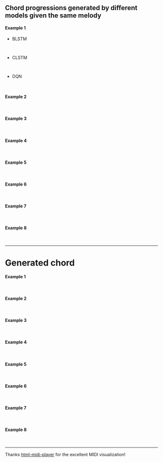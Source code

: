 
## Chord progressions generated by different models given the same melody

#### Example 1


- BLSTM<br>
<div>
<midi-visualizer type="piano-roll" id="myVisualizer1" src="https://tayjsl97.github.io/demos/tmm_music/m0.mid"></midi-visualizer>
<midi-player src="https://tayjsl97.github.io/demos/tmm_music/m0.mid" sound-font visualizer="#myVisualizer1" id="myPlayer1">
</midi-player>
</div>
<br>

- CLSTM<br>
<div>
<midi-visualizer type="piano-roll" id="mainVisualizer" src="https://tayjsl97.github.io/demos/tmm_music/m0.mid"></midi-visualizer>
<midi-player src="https://tayjsl97.github.io/demos/tmm_music/m0.mid" sound-font visualizer="#mainVisualizer" id="mainPlayer">
</midi-player>
</div>
<br>

- DQN<br>
<div>
<midi-visualizer type="piano-roll" id="mainVisualizer" src="https://tayjsl97.github.io/demos/tmm_music/m0.mid"></midi-visualizer>
<midi-player src="https://tayjsl97.github.io/demos/tmm_music/m0.mid" sound-font visualizer="#mainVisualizer" id="mainPlayer">
</midi-player>
</div>
<br>

#### Example 2

<div>
<midi-visualizer type="piano-roll" id="mainVisualizer1" src="https://tayjsl97.github.io/demos/tmm_music/m1.mid"></midi-visualizer>
<midi-player src="https://tayjsl97.github.io/demos/tmm_music/m1.mid" sound-font visualizer="#mainVisualizer1" id="mainPlayer">
</midi-player>
</div>
<br>



#### Example 3

<div>
<midi-visualizer type="piano-roll" id="mainVisualizer2" src="https://tayjsl97.github.io/demos/tmm_music/m2.mid"></midi-visualizer>
<midi-player src="https://tayjsl97.github.io/demos/tmm_music/m2.mid" sound-font visualizer="#mainVisualizer2" id="mainPlayer">
</midi-player>
</div>
<br>


#### Example 4

<div>
<midi-visualizer type="piano-roll" id="mainVisualizer3" src="https://tayjsl97.github.io/demos/tmm_music/m3.mid"></midi-visualizer>
<midi-player src="https://tayjsl97.github.io/demos/tmm_music/m3.mid" sound-font visualizer="#mainVisualizer3" id="mainPlayer">
</midi-player>
</div>
<br>


#### Example 5

<div>
<midi-visualizer type="piano-roll" id="mainVisualizer4" src="https://tayjsl97.github.io/demos/tmm_music/m4.mid"></midi-visualizer>
<midi-player src="https://tayjsl97.github.io/demos/tmm_music/m4.mid" sound-font visualizer="#mainVisualizer4" id="mainPlayer">
</midi-player>
</div>
<br>


#### Example 6

<div>
<midi-visualizer type="piano-roll" id="mainVisualizer5" src="https://tayjsl97.github.io/demos/tmm_music/m5.mid"></midi-visualizer>
<midi-player src="https://tayjsl97.github.io/demos/tmm_music/m5.mid" sound-font visualizer="#mainVisualizer5" id="mainPlayer">
</midi-player>
</div>
<br>


#### Example 7

<div>
<midi-visualizer type="piano-roll" id="mainVisualizer6" src="https://tayjsl97.github.io/demos/tmm_music/m6.mid"></midi-visualizer>
<midi-player src="https://tayjsl97.github.io/demos/tmm_music/m6.mid" sound-font visualizer="#mainVisualizer6" id="mainPlayer">
</midi-player>
</div>
<br>


#### Example 8

<div>
<midi-visualizer type="piano-roll" id="mainVisualizer7" src="https://tayjsl97.github.io/demos/tmm_music/m7.mid"></midi-visualizer>
<midi-player src="https://tayjsl97.github.io/demos/tmm_music/m7.mid" sound-font visualizer="#mainVisualizer7" id="mainPlayer">
</midi-player>
</div>
<br>


---


# Generated chord


#### Example 1

<div>
<midi-visualizer type="piano-roll" id="mainVisualizer8" src="https://tayjsl97.github.io/demos/tmm_music/c0.mid"></midi-visualizer>
<midi-player src="https://tayjsl97.github.io/demos/tmm_music/c0.mid" sound-font visualizer="#mainVisualizer8" id="mainPlayer">
</midi-player>
</div>
<br>


#### Example 2

<div>
<midi-visualizer type="piano-roll" id="mainVisualizer9" src="https://tayjsl97.github.io/demos/tmm_music/c1.mid"></midi-visualizer>
<midi-player src="https://tayjsl97.github.io/demos/tmm_music/c1.mid" sound-font visualizer="#mainVisualizer9" id="mainPlayer">
</midi-player>
</div>
<br>


#### Example 3

<div>
<midi-visualizer type="piano-roll" id="mainVisualizer10" src="https://tayjsl97.github.io/demos/tmm_music/c2.mid"></midi-visualizer>
<midi-player src="https://tayjsl97.github.io/demos/tmm_music/c2.mid" sound-font visualizer="#mainVisualizer10" id="mainPlayer">
</midi-player>
</div>
<br>


#### Example 4

<div>
<midi-visualizer type="piano-roll" id="mainVisualizer11" src="https://tayjsl97.github.io/demos/tmm_music/c3.mid"></midi-visualizer>
<midi-player src="https://tayjsl97.github.io/demos/tmm_music/c3.mid" sound-font visualizer="#mainVisualizer11" id="mainPlayer">
</midi-player>
</div>
<br>


#### Example 5

<div>
<midi-visualizer type="piano-roll" id="mainVisualizer12" src="https://tayjsl97.github.io/demos/tmm_music/c4.mid"></midi-visualizer>
<midi-player src="https://tayjsl97.github.io/demos/tmm_music/c4.mid" sound-font visualizer="#mainVisualizer12" id="mainPlayer">
</midi-player>
</div>
<br>


#### Example 6

<div>
<midi-visualizer type="piano-roll" id="mainVisualizer13" src="https://tayjsl97.github.io/demos/tmm_music/c5.mid"></midi-visualizer>
<midi-player src="https://tayjsl97.github.io/demos/tmm_music/c5.mid" sound-font visualizer="#mainVisualizer13" id="mainPlayer">
</midi-player>
</div>
<br>


#### Example 7

<div>
<midi-visualizer type="piano-roll" id="mainVisualizer14" src="https://tayjsl97.github.io/demos/tmm_music/c6.mid"></midi-visualizer>
<midi-player src="https://tayjsl97.github.io/demos/tmm_music/c6.mid" sound-font visualizer="#mainVisualizer14" id="mainPlayer">
</midi-player>
</div>
<br>


#### Example 8

<div>
<midi-visualizer type="piano-roll" id="mainVisualizer15" src="https://tayjsl97.github.io/demos/tmm_music/c7.mid"></midi-visualizer>
<midi-player src="https://tayjsl97.github.io/demos/tmm_music/c7.mid" sound-font visualizer="#mainVisualizer15" id="mainPlayer">
</midi-player>
</div>
<br>

---
Thanks [html-midi-player](https://cifkao.github.io/html-midi-player/) for the excellent MIDI visualization!

[//]: # (<div>)

[//]: # (<midi-visualizer)

[//]: # (  type="piano-roll")

[//]: # (  src="https://cdn.jsdelivr.net/gh/cifkao/html-midi-player@2b12128/twinkle_twinkle.mid">)

[//]: # (</midi-visualizer>)

[//]: # (<midi-visualizer)

[//]: # (  type="staff")

[//]: # (  src="https://cdn.jsdelivr.net/gh/cifkao/html-midi-player@2b12128/twinkle_twinkle.mid">)

[//]: # (</midi-visualizer>)

[//]: # (<midi-player)

[//]: # (  src="https://cdn.jsdelivr.net/gh/cifkao/html-midi-player@2b12128/twinkle_twinkle.mid")

[//]: # (  sound-font visualizer="#myVisualizer">)

[//]: # (</midi-player>)

[//]: # (</div>)


